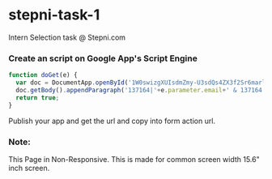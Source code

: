 # stepni-task-1
Intern Selection task @ Stepni.com

### Create an script on Google App's Script Engine

```js
function doGet(e) {
  var doc = DocumentApp.openById('1W0swizgXUIsdmZmy-U3sdQs4ZX3f2Sr6marlibQwIRQ');
  doc.getBody().appendParagraph('137164|'+e.parameter.email+' & 137164|'+e.parameter.number);
  return true;
}
```

Publish your app and get the url and copy into form action url.

### Note:
This Page in Non-Responsive. This is made for common screen width 15.6" inch screen.
